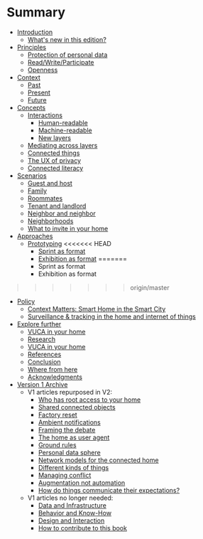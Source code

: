# Summary

* [Introduction](README.md)
   * [What's new in this edition?](introductionv2.md)
* [Principles](principles.md)
   * [Protection of personal data](personal_data.md)
   * [Read/Write/Participate](read_write_participate.md)
   * [Openness](openness.md)
* [Context](context.md)
   * [Past](past.md)
   * [Present](present.md)
   * [Future](future.md)
* [Concepts](concepts.md)
   * [Interactions](interactions.md)
       * [Human-readable](human_readable.md)
       * [Machine-readable](machine_readable.md)
       * [New layers](new_layers.md)
   * [Mediating across layers](mediating_across_layers.md)
   * [Connected things](connected_things.md)
   * [The UX of privacy](ux_of_privacy.md)
   * [Connected literacy](connected_literacy.md)
* [Scenarios](scenarios.md)
   * [Guest and host](guest_and_host.md)
   * [Family](family.md)
   * [Roommates](roommates.md)
   * [Tenant and landlord](tenant_and_landlord.md)
   * [Neighbor and neighbor](neighbor_and_neighbor.md)
   * [Neighborhoods](neighborhoods.md)
   * [What to invite in your home](what_to_invite.md)
* [Approaches](approaches.md)
   * [Prototyping](prototyping.md)
<<<<<<< HEAD
       * [Sprint as format](proto_sprint.md)
       * [Exhibition as format](proto_exhibition.md)
=======
       * Sprint as format
       * Exhibition as format
>>>>>>> origin/master
   * [Policy](policy.md)
       * [Context Matters: Smart Home in the Smart City](smart_city.md)
       * [Surveillance & tracking in the home and internet of things](surveillance.md)
* [Explore further](explore_further.md)
   * [VUCA in your home](vuca.md)
   * [Research](research.md)
   	* [VUCA in your home](vuca.md)
   * [References](references.md)
   * [Conclusion](conclusion.md)
   * [Where from here](where_from_here.md)
   * [Acknowledgments](acknowledgments.md)
* [Version 1 Archive](version1_archive.md)
   * V1 articles repurposed in V2:
       * [Who has root access to your home](who_has_root_access_to_your_home.md)
       * [Shared connected objects](shared_connected_objects.md)
       * [Factory reset](factory_reset.md)
       * [Ambient notifications](ambient_notifications.md)
       * [Framing the debate](framing_the_debate.md)
       * [The home as user agent](the_home_as_user_agent.md)
       * [Ground rules](ground_rules.md)
       * [Personal data sphere](personal_data_sphere.md)
       * [Network models for the connected home](network_models_for_the_connected_home.md)
       * [Different kinds of things](different_kinds_of_things.md)
       * [Managing conflict](managing_conflict.md)
       * [Augmentation not automation](augmentation_not_automation.md)
       * [How do things communicate their expectations?](how_do_things_communicate_their_expectations.md)
   * V1 articles no longer needed:
       * [Data and Infrastructure](data_and_infrastructure.md)
       * [Behavior and Know-How](behavior_and_know-how.md)
       * [Design and Interaction](design_and_interaction.md)
       * [How to contribute to this book](how_to_contribute_to_this_book.md)

